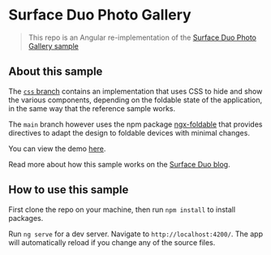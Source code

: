 # Surface Duo Photo Gallery

> This repo is an Angular re-implementation of the [Surface Duo Photo Gallery sample](https://github.com/foldable-devices/demos/tree/master/photo-gallery)

## About this sample

The [`css` branch](https://github.com/sinedied/surface-duo-photo-gallery/tree/css/photo-gallery) contains an implementation that uses CSS to hide and show the various components, depending on the foldable state of the application, in the same way that the reference sample works. 

The `main` branch however uses the npm package [ngx-foldable](https://www.npmjs.com/package/ngx-foldable) that provides directives to adapt the design to foldable devices with minimal changes.

You can view the demo [here](https://sinedied.github.io/surface-duo-photo-gallery/).

Read more about how this sample works on the [Surface Duo blog](TODO).

## How to use this sample

First clone the repo on your machine, then run `npm install` to install packages.

Run `ng serve` for a dev server. Navigate to `http://localhost:4200/`. The app will automatically reload if you change any of the source files.
